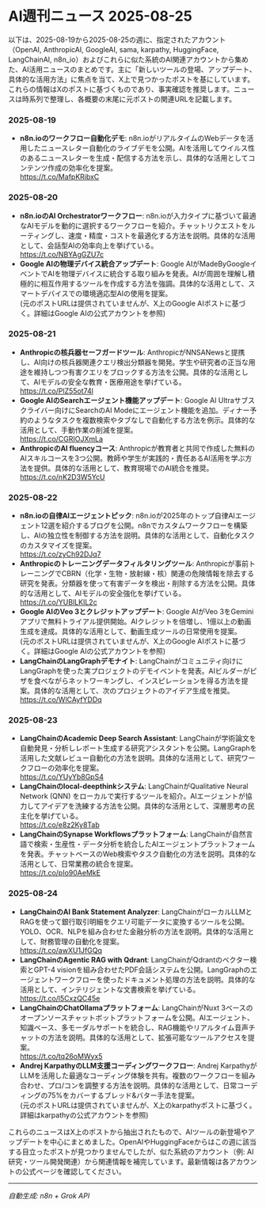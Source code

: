 # AI週刊ニュース 2025-08-25

以下は、2025-08-19から2025-08-25の週に、指定されたアカウント（OpenAI, AnthropicAI, GoogleAI, sama, karpathy, HuggingFace, LangChainAI, n8n_io）およびこれらに似た系統のAI関連アカウントから集めた、AI活用ニュースのまとめです。主に「新しいツールの登場、アップデート、具体的な活用方法」に焦点を当て、X上で見つかったポストを基にしています。これらの情報はXのポストに基づくものであり、事実確認を推奨します。ニュースは時系列で整理し、各概要の末尾に元ポストの関連URLを記載します。

### 2025-08-19
- **n8n.ioのワークフロー自動化デモ**: n8n.ioがリアルタイムのWebデータを活用したニュースレター自動化のライブデモを公開。AIを活用してウイルス性のあるニュースレターを生成・配信する方法を示し、具体的な活用としてコンテンツ作成の効率化を提案。  
  https://t.co/MafpKRibxC

### 2025-08-20
- **n8n.ioのAI Orchestratorワークフロー**: n8n.ioが入力タイプに基づいて最適なAIモデルを動的に選択するワークフローを紹介。チャットリクエストをルーティングし、速度・精度・コストを最適化する方法を説明。具体的な活用として、会話型AIの効率向上を挙げている。  
  https://t.co/NBYAgGZU7c
- **Google AIの物理デバイス統合アップデート**: Google AIがMadeByGoogleイベントでAIを物理デバイスに統合する取り組みを発表。AIが周囲を理解し積極的に相互作用するツールを作成する方法を強調。具体的な活用として、スマートデバイスでの環境適応型AIの使用を提案。  
  (元のポストURLは提供されていませんが、X上のGoogle AIポストに基づく。詳細はGoogle AIの公式アカウントを参照)

### 2025-08-21
- **Anthropicの核兵器セーフガードツール**: AnthropicがNNSANewsと提携し、AI向けの核兵器関連クエリ検出分類器を開発。学生や研究者の正当な用途を維持しつつ有害クエリをブロックする方法を公開。具体的な活用として、AIモデルの安全な教育・医療用途を挙げている。  
  https://t.co/PlZ55ot74l
- **Google AIのSearchエージェント機能アップデート**: Google AI Ultraサブスクライバー向けにSearchのAI Modeにエージェント機能を追加。ディナー予約のようなタスクを複数検索やタブなしで自動化する方法を例示。具体的な活用として、手動作業の削減を提案。  
  https://t.co/CGRIOJXmLa
- **AnthropicのAI fluencyコース**: Anthropicが教育者と共同で作成した無料のAIスキルコースを3つ公開。教師や学生が実践的・責任あるAI活用を学ぶ方法を提供。具体的な活用として、教育現場でのAI統合を推奨。  
  https://t.co/nK2D3W5YcU

### 2025-08-22
- **n8n.ioの自律AIエージェントピック**: n8n.ioが2025年のトップ自律AIエージェント12選を紹介するブログを公開。n8nでカスタムワークフローを構築し、AIの独立性を制御する方法を説明。具体的な活用として、自動化タスクのカスタマイズを提案。  
  https://t.co/zyCh92DJq7
- **Anthropicのトレーニングデータフィルタリングツール**: Anthropicが事前トレーニングでCBRN（化学・生物・放射線・核）関連の危険情報を除去する研究を発表。分類器を使って有害データを検出・削除する方法を公開。具体的な活用として、AIモデルの安全強化を挙げている。  
  https://t.co/YUBlLKIL2c
- **Google AIのVeo 3とクレジットアップデート**: Google AIがVeo 3をGeminiアプリで無料トライアル提供開始。AIクレジットを倍増し、1億以上の動画生成を達成。具体的な活用として、動画生成ツールの日常使用を提案。  
  (元のポストURLは提供されていませんが、X上のGoogle AIポストに基づく。詳細はGoogle AIの公式アカウントを参照)
- **LangChainのLangGraphデモナイト**: LangChainがコミュニティ向けにLangGraphを使った実プロジェクトのデモイベントを発表。AIビルダーがピザを食べながらネットワーキングし、インスピレーションを得る方法を提案。具体的な活用として、次のプロジェクトのアイデア生成を推奨。  
  https://t.co/WlCAyfYDDq

### 2025-08-23
- **LangChainのAcademic Deep Search Assistant**: LangChainが学術論文を自動発見・分析しレポート生成する研究アシスタントを公開。LangGraphを活用した文献レビュー自動化の方法を説明。具体的な活用として、研究ワークフローの効率化を提案。  
  https://t.co/YUyYb8GpS4
- **LangChainのlocal-deepthinkシステム**: LangChainがQualitative Neural Network (QNN) をローカルで実行するツールを紹介。AIエージェントが協力してアイデアを洗練する方法を公開。具体的な活用として、深層思考の民主化を挙げている。  
  https://t.co/e8z2Ky8Tab
- **LangChainのSynapse Workflowsプラットフォーム**: LangChainが自然言語で検索・生産性・データ分析を統合したAIエージェントプラットフォームを発表。チャットベースのWeb検索やタスク自動化の方法を説明。具体的な活用として、日常業務の統合を提案。  
  https://t.co/pIo90AeMkE

### 2025-08-24
- **LangChainのAI Bank Statement Analyzer**: LangChainがローカルLLMとRAGを使って銀行取引明細をクエリ可能データに変換するツールを公開。YOLO、OCR、NLPを組み合わせた金融分析の方法を説明。具体的な活用として、財務管理の自動化を提案。  
  https://t.co/awXU1JfGQq
- **LangChainのAgentic RAG with Qdrant**: LangChainがQdrantのベクター検索とGPT-4 visionを組み合わせたPDF会話システムを公開。LangGraphのエージェントワークフローを使ったドキュメント処理の方法を説明。具体的な活用として、インテリジェントな文書検索を挙げている。  
  https://t.co/l5CxzQC45e
- **LangChainのChatOllamaプラットフォーム**: LangChainがNuxt 3ベースのオープンソースチャットボットプラットフォームを公開。AIエージェント、知識ベース、多モーダルサポートを統合し、RAG機能やリアルタイム音声チャットの方法を説明。具体的な活用として、拡張可能なツールアクセスを提案。  
  https://t.co/tq26oMWyx5
- **Andrej KarpathyのLLM支援コーディングワークフロー**: Andrej KarpathyがLLMを活用した最適なコーディング体験を共有。複数のワークフローを組み合わせ、プロ/コンを調整する方法を説明。具体的な活用として、日常コーディングの75%をカバーするブレッド&バター手法を提案。  
  (元のポストURLは提供されていませんが、X上のkarpathyポストに基づく。詳細はkarpathyの公式アカウントを参照)

これらのニュースはX上のポストから抽出されたもので、AIツールの新登場やアップデートを中心にまとめました。OpenAIやHuggingFaceからはこの週に該当する目立ったポストが見つかりませんでしたが、似た系統のアカウント（例: AI研究・ツール開発関連）から関連情報を補完しています。最新情報は各アカウントの公式ページを確認してください。

---
*自動生成: n8n + Grok API*
